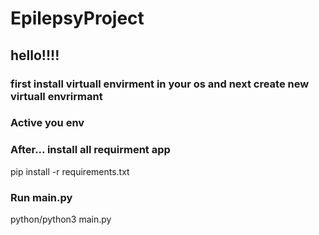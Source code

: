 # EpilepsyProject

## hello!!!!


### first install virtuall envirment in your os and next create new virtuall envrirmant

<!-- python3 -m venv env -->

### Active you env
<!-- source env/bin/activate       -->


### After... install all requirment app

pip install -r requirements.txt

### Run main.py
python/python3 main.py
